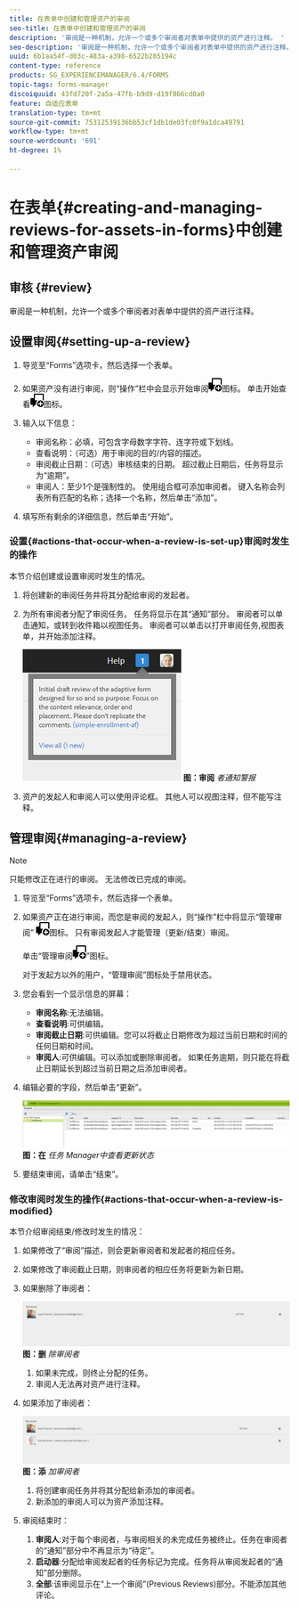 ```yaml
---
title: 在表单中创建和管理资产的审阅
seo-title: 在表单中创建和管理资产的审阅
description: '审阅是一种机制，允许一个或多个审阅者对表单中提供的资产进行注释。 '
seo-description: '审阅是一种机制，允许一个或多个审阅者对表单中提供的资产进行注释。 '
uuid: 6b1aa54f-d03c-483a-a398-6522b285194c
content-type: reference
products: SG_EXPERIENCEMANAGER/6.4/FORMS
topic-tags: forms-manager
discoiquuid: 43fd720f-2a5a-47fb-b9d9-d19f866cd0a0
feature: 自适应表单
translation-type: tm+mt
source-git-commit: 75312539136bb53cf1db1de03fc0f9a1dca49791
workflow-type: tm+mt
source-wordcount: '691'
ht-degree: 1%

---
```



# 在表单{#creating-and-managing-reviews-for-assets-in-forms}中创建和管理资产审阅

## 审核 {#review}

审阅是一种机制，允许一个或多个审阅者对表单中提供的资产进行注释。

## 设置审阅{#setting-up-a-review}

1. 导览至“Forms”选项卡，然后选择一个表单。
1. 如果资产没有进行审阅，则“操作”栏中会显示开始审阅![aem6forms_review_chat_comment](assets/aem6forms_review_chat_comment.png)图标。 单击开始查看![aem6forms_review_chat_comment](assets/aem6forms_review_chat_comment.png)图标。
1. 输入以下信息：

   * 审阅名称：必填，可包含字母数字字符、连字符或下划线。
   * 查看说明：（可选）用于审阅的目的/内容的描述。
   * 审阅截止日期：（可选）审核结束的日期。 超过截止日期后，任务将显示为“逾期”。
   * 审阅人：至少1个是强制性的。 使用组合框可添加审阅者。 键入名称会列表所有匹配的名称；选择一个名称，然后单击“添加”。

1. 填写所有剩余的详细信息，然后单击“开始”。

### 设置{#actions-that-occur-when-a-review-is-set-up}审阅时发生的操作

本节介绍创建或设置审阅时发生的情况。

1. 将创建新的审阅任务并将其分配给审阅的发起者。
1. 为所有审阅者分配了审阅任务。 任务将显示在其“通知”部分。 审阅者可以单击通知，或转到收件箱以视图任务。 审阅者可以单击以打开审阅任务,视图表单，并开始添加注释。

   ![审阅者通知警报](assets/noti.png)
   **图：审阅** *者通知警报*

1. 资产的发起人和审阅人可以使用评论框。 其他人可以视图注释，但不能写注释。

## 管理审阅{#managing-a-review}

>[!NOTE]
>
>只能修改正在进行的审阅。 无法修改已完成的审阅。

1. 导览至“Forms”选项卡，然后选择一个表单。

1. 如果资产正在进行审阅，而您是审阅的发起人，则“操作”栏中将显示“管理审阅” ![aem6forms_review_chat_comment](assets/aem6forms_review_chat_comment.png)图标。 只有审阅发起人才能管理（更新/结束）审阅。

   单击“管理审阅![aem6forms_review_chat_comment](assets/aem6forms_review_chat_comment.png)”图标。

   对于发起方以外的用户，“管理审阅”图标处于禁用状态。

1. 您会看到一个显示信息的屏幕：

   * **审阅名称**:无法编辑。
   * **查看说明**:可供编辑。
   * **审阅截止日期**:可供编辑。您可以将截止日期修改为超过当前日期和时间的任何日期和时间。
   * **审阅人**:可供编辑。可以添加或删除审阅者。 如果任务逾期，则只能在将截止日期延长到超过当前日期之后添加审阅者。

1. 编辑必要的字段，然后单击“更新”。

   ![在任务 Manager中查看更新状态](assets/tskmgr.png)
   **图：在** *任务 Manager中查看更新状态*

1. 要结束审阅，请单击“结束”。

### 修改审阅时发生的操作{#actions-that-occur-when-a-review-is-modified}

本节介绍审阅结束/修改时发生的情况：

1. 如果修改了“审阅”描述，则会更新审阅者和发起者的相应任务。
1. 如果修改了审阅截止日期，则审阅者的相应任务将更新为新日期。

1. 如果删除了审阅者：

   ![删除审阅者](assets/removeduser.png)
   **图：删** *除审阅者*

   1. 如果未完成，则终止分配的任务。
   1. 审阅人无法再对资产进行注释。

1. 如果添加了审阅者：

   ![添加审阅者](assets/addedreviewer.png)
   **图：添** *加审阅者*

   1. 将创建审阅任务并将其分配给新添加的审阅者。
   1. 新添加的审阅人可以为资产添加注释。

1. 审阅结束时：

   1. **审阅人**:对于每个审阅者，与审阅相关的未完成任务被终止。任务在审阅者的“通知”部分中不再显示为“待定”。
   1. **启动器**:分配给审阅发起者的任务标记为完成。任务将从审阅发起者的“通知”部分删除。
   1. **全部**:该审阅显示在“上一个审阅”(Previous Reviews)部分。不能添加其他评论。

